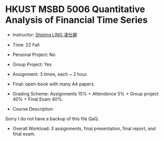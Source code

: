 # HKUST MSBD 5006 Quantitative Analysis of Financial Time Series

- Instructor: [Shiqing LING 凌仕卿](https://www.math.hkust.edu.hk/~maling/)

- Time: 22 Fall

- Personal Project: No

- Group Project: Yes

- Assignment: 3 times, each ~ 2 hour.

- Final: open-book with many A4 papers.

- Grading Scheme: Assignments 15% + Attendence 5% + Group project 40% + Final Exam 40%.

- Course Description

Sorry I do not have a backup of this file QaQ.


- Overall Workload: 3 assignments, final presentation, final report, and final exam.